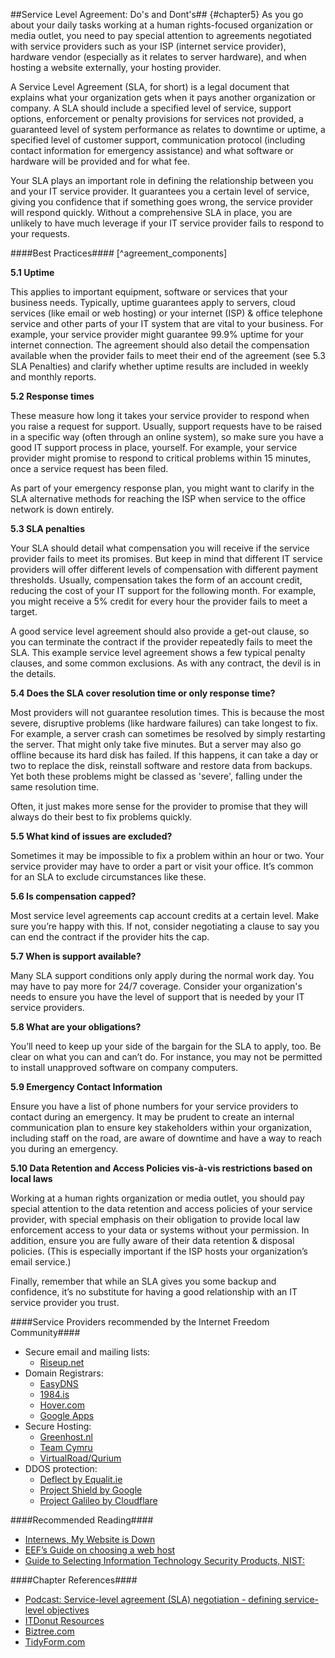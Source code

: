 ##Service Level Agreement: Do's and Dont's## {#chapter5}
As you go about your daily tasks working at a human rights-focused organization or media outlet, you need to pay special attention to agreements negotiated with service providers such as your ISP (internet service provider), hardware vendor (especially as it relates to server hardware), and when hosting a website externally, your hosting provider.

A Service Level Agreement (SLA, for short) is a legal document that explains what your organization gets when it pays another organization or company. A SLA should include a specified level of service, support options, enforcement or penalty provisions for services not provided, a guaranteed level of system performance as relates to downtime or uptime, a specified level of customer support, communication protocol (including contact information for emergency assistance) and what software or hardware will be provided and for what fee.

Your SLA plays an important role in defining the relationship between you and your IT service provider. It guarantees you a certain level of service, giving you confidence that if something goes wrong, the service provider will respond quickly. Without a comprehensive SLA in place, you are unlikely to have much leverage if your IT service provider fails to respond to your requests.

####Best Practices#### [^agreement_components]

**5.1 Uptime**

This applies to important equipment, software or services that your business needs. Typically, uptime guarantees apply to servers, cloud services (like email or web hosting) or your internet (ISP) & office telephone service and other parts of your IT system that are vital to your business. For example, your service provider might guarantee 99.9% uptime for your internet connection. The agreement should also detail the compensation available when the provider fails to meet their end of the agreement (see 5.3 SLA Penalties) and clarify whether uptime results are included in weekly and monthly reports.

**5.2 Response times**

These measure how long it takes your service provider to respond when you raise a request for support. Usually, support requests have to be raised in a specific way (often through an online system), so make sure you have a good IT support process in place, yourself. For example, your service provider might promise to respond to critical problems within 15 minutes, once a service request has been filed.

As part of your emergency response plan, you might want to clarify in the SLA alternative methods for reaching the ISP when service to the office network is down entirely.

**5.3 SLA penalties**

Your SLA should detail what compensation you will receive if the service provider fails to meet its promises. But keep in mind that different IT service providers will offer different levels of compensation with different payment thresholds. Usually, compensation takes the form of an account credit, reducing the cost of your IT support for the following month. For example, you might receive a 5% credit for every hour the provider fails to meet a target.

A good service level agreement should also provide a get-out clause, so you can terminate the contract if the provider repeatedly fails to meet the SLA. This example service level agreement shows a few typical penalty clauses, and some common exclusions. As with any contract, the devil is in the details.

**5.4 Does the SLA cover resolution time or only response time?**

Most providers will not guarantee resolution times. This is because the most severe, disruptive problems (like hardware failures) can take longest to fix. For example, a server crash can sometimes be resolved by simply restarting the server. That might only take five minutes. But a server may also go offline because its hard disk has failed. If this happens, it can take a day or two to replace the disk, reinstall software and restore data from backups. Yet both these problems might be classed as 'severe', falling under the same resolution time.

Often, it just makes more sense for the provider to promise that they will always do their best to fix problems quickly.

**5.5 What kind of issues are excluded?**

Sometimes it may be impossible to fix a problem within an hour or two. Your service provider may have to order a part or visit your office. It’s common for an SLA to exclude circumstances like these.

**5.6 Is compensation capped?**

Most service level agreements cap account credits at a certain level. Make sure you’re happy with this. If not, consider negotiating a clause to say you can end the contract if the provider hits the cap.

**5.7 When is support available?**

Many SLA support conditions only apply during the normal work day. You may have to pay more for 24/7 coverage. Consider your organization's needs to ensure you have the level of support that is needed by your IT service providers.

**5.8 What are your obligations?**

You’ll need to keep up your side of the bargain for the SLA to apply, too. Be clear on what you can and can’t do. For instance, you may not be permitted to install unapproved software on company computers.

**5.9 Emergency Contact Information**

Ensure you have a list of phone numbers for your service providers to contact during an emergency. It may be prudent to create an internal communication plan to ensure key stakeholders within your organization, including staff on the road, are aware of downtime and have a way to reach you during an emergency.

**5.10 Data Retention and Access Policies vis-à-vis restrictions based on local laws**

Working at a human rights organization or media outlet, you should pay special attention to the data retention and access policies of your service provider, with special emphasis on their obligation to provide local law enforcement access to your data or systems without your permission. In addition, ensure you are fully aware of their data retention & disposal policies. (This is especially important if the ISP hosts your organization’s email service.)

Finally, remember that while an SLA gives you some backup and confidence, it’s no substitute for having a good relationship with an IT service provider you trust.

####Service Providers recommended by the Internet Freedom Community####

- Secure email and mailing lists:
    - [Riseup.net](https://Riseup.net)
- Domain Registrars:
    - [EasyDNS](https://web.easydns.com)
    - [1984.is](https://www.1984.is)
    - [Hover.com](https://www.hover.com)
    - [Google Apps](https://support.google.com/a/answer/53929?hl=en)
- Secure Hosting:
    - [Greenhost.nl](https://greenhost.net)
    - [Team Cymru](www.team-cymru.org)
    - [VirtualRoad/Qurium](https://www.qurium.org/services/)
- DDOS protection:
    - [Deflect by Equalit.ie](https://www.deflect.ca)
    - [Project Shield by Google](https://projectshield.withgoogle.com/public)
    - [Project Galileo by Cloudflare](https://www.cloudflare.com/galileo)


####Recommended Reading####

- [Internews, My Website is Down](https://github.com/OpenInternet/MyWebsiteIsDown/blob/master/MyWebsiteIsDown.md)
- [EEF’s Guide on choosing a web host](https://www.eff.org/keeping-your-site-alive/choosing-a-web-host)
- [Guide to Selecting Information Technology Security Products, NIST:](http://csrc.nist.gov/publications/nistpubs/800-36/NIST-SP800-36.pdf)

####Chapter References####

- [Podcast: Service-level agreement (SLA) negotiation - defining service-level objectives](http://searchstorage.techtarget.com/feature/Service-level-agreement-SLA-negotiation-Defining-service-level-objectives)
- [ITDonut Resources](http://www.itdonut.co.uk/it/it-support/it-support-contracts/sample-service-level-agreement)
- [Biztree.com](http://www.biztree.com/doc/service-level-agreement-D778)
- [TidyForm.com](http://www.tidyform.com/service-level-agreement.html)
